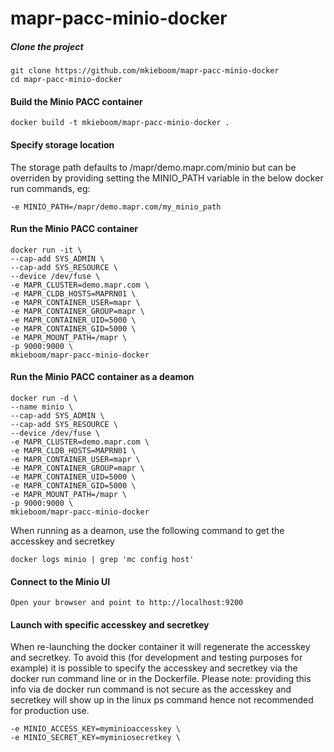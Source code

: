 # mapr-pacc-minio-docker

##### Clone the project
```
git clone https://github.com/mkieboom/mapr-pacc-minio-docker  
cd mapr-pacc-minio-docker  
```

#### Build the Minio PACC container
```
docker build -t mkieboom/mapr-pacc-minio-docker .
```

#### Specify storage location
The storage path defaults to /mapr/demo.mapr.com/minio but can be overriden by providing setting the MINIO_PATH variable in the below docker run commands, eg:  
```
-e MINIO_PATH=/mapr/demo.mapr.com/my_minio_path
```

#### Run the Minio PACC container
```
docker run -it \
--cap-add SYS_ADMIN \
--cap-add SYS_RESOURCE \
--device /dev/fuse \
-e MAPR_CLUSTER=demo.mapr.com \
-e MAPR_CLDB_HOSTS=MAPRN01 \
-e MAPR_CONTAINER_USER=mapr \
-e MAPR_CONTAINER_GROUP=mapr \
-e MAPR_CONTAINER_UID=5000 \
-e MAPR_CONTAINER_GID=5000 \
-e MAPR_MOUNT_PATH=/mapr \
-p 9000:9000 \
mkieboom/mapr-pacc-minio-docker
```

#### Run the Minio PACC container as a deamon
```
docker run -d \
--name minio \
--cap-add SYS_ADMIN \
--cap-add SYS_RESOURCE \
--device /dev/fuse \
-e MAPR_CLUSTER=demo.mapr.com \
-e MAPR_CLDB_HOSTS=MAPRN01 \
-e MAPR_CONTAINER_USER=mapr \
-e MAPR_CONTAINER_GROUP=mapr \
-e MAPR_CONTAINER_UID=5000 \
-e MAPR_CONTAINER_GID=5000 \
-e MAPR_MOUNT_PATH=/mapr \
-p 9000:9000 \
mkieboom/mapr-pacc-minio-docker
```
When running as a deamon, use the following command to get the accesskey and secretkey
```
docker logs minio | grep 'mc config host'
```

#### Connect to the Minio UI
```
Open your browser and point to http://localhost:9200
```

#### Launch with specific accesskey and secretkey
When re-launching the docker container it will regenerate the accesskey and secretkey. To avoid this (for development and testing purposes for example) it is possible to specify the accesskey and secretkey via the docker run command line or in the Dockerfile. Please note: providing this info via de docker run command is not secure as the accesskey and secretkey will show up in the linux ps command hence not recommended for production use.
```
-e MINIO_ACCESS_KEY=myminioaccesskey \
-e MINIO_SECRET_KEY=myminiosecretkey \
```
